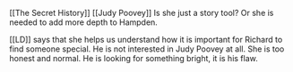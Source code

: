 [[The Secret History]]
[[Judy Poovey]]
Is she just a story tool? Or she is needed to add more depth to Hampden.

[[LD]] says that she helps us understand how it is important for Richard to find someone special. He is not interested in Judy Poovey at all. She is too honest and normal. He is looking for something bright, it is his flaw.